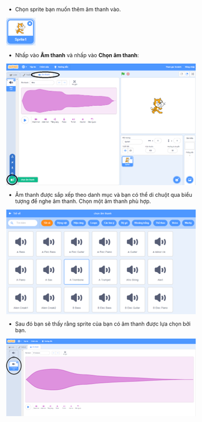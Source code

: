 + Chọn sprite bạn muốn thêm âm thanh vào.

![sprite](images/sprite-select.png)

+ Nhấp vào **Âm thanh** và nhấp vào **Chọn âm thanh**:

![âm thanh và chọn một âm thanh nổi bật](images/import-sound.png)

+ Âm thanh được sắp xếp theo danh mục và bạn có thể di chuột qua biểu tượng để nghe âm thanh. Chọn một âm thanh phù hợp.

![menu âm thanh](images/choose-sound.png)

+ Sau đó bạn sẽ thấy rằng sprite của bạn có âm thanh được lựa chọn bởi bạn.

![âm thanh mới được hiển thị dựa vào sprite](images/sound-imported.png)